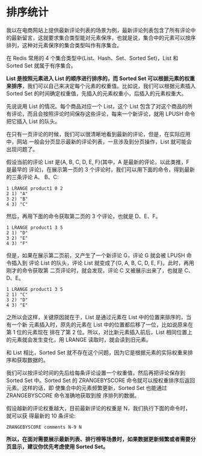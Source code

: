 # 排序统计

我以在电商网站上提供最新评论列表的场景为例，最新评论列表包含了所有评论中的最新留言，这就要求集合类型能对元素保序，也就是说，集合中的元素可以按序排列，这种对元素保序的集合类型叫作有序集合。

在 Redis 常用的 4 个集合类型中(List、Hash、Set、Sorted Set)，List 和 Sorted Set 就属于有序集合。

**List 是按照元素进入 List 的顺序进行排序的，而 Sorted Set 可以根据元素的权重来排序**，我们可以自己来决定每个元素的权重值。比如说，我们可以根据元素插入 Sorted Set 的时间确定权重值，先插入的元素权重小，后插入的元素权重大。

先说说用 List 的情况。每个商品对应一个 List，这个 List 包含了对这个商品的所有评论，而且会按照评论时间保存这些评论，每来一个新评论，就用 LPUSH 命令把它插入 List 的队头。

在只有一页评论的时候，我们可以很清晰地看到最新的评论，但是，在实际应用中，网站 一般会分页显示最新的评论列表，一旦涉及到分页操作，List 就可能会出现问题了。

假设当前的评论 List 是{A, B, C, D, E, F}(其中，A 是最新的评论，以此类推，F 是最早的 评论)，在展示第一页的 3 个评论时，我们可以用下面的命令，得到最新的三条评论 A、 B、C:

```shell
1 LRANGE product1 0 2 
2 1) "A"
3 2) "B"
4 3) "C"
```

然后，再用下面的命令获取第二页的 3 个评论，也就是 D、E、F。

```shell
1 LRANGE product1 3 5 
2 1) "D"
3 2) "E"
4 3) "F"
```

但是，如果在展示第二页前，又产生了一个新评论 G，评论 G 就会被 LPUSH 命令插入到 评论 List 的队头，评论 List 就变成了{G, A, B, C, D, E, F}。此时，再用刚才的命令获取第 二页评论时，就会发现，评论 C 又被展示出来了，也就是 C、D、E。

```shell
1 LRANGE product1 3 5 
2 1) "C"
3 2) "D"
4 3) "E"
```

之所以会这样，关键原因就在于，List 是通过元素在 List 中的位置来排序的，当有一个新 元素插入时，原先的元素在 List 中的位置都后移了一位，比如说原来在第 1 位的元素现在 排在了第 2 位。所以，对比新元素插入前后，List 相同位置上的元素就会发生变化，用 LRANGE 读取时，就会读到旧元素。

和 List 相比，Sorted Set 就不存在这个问题，因为它是根据元素的实际权重来排序和获取数据的。

我们可以按评论时间的先后给每条评论设置一个权重值，然后再把评论保存到 Sorted Set 中。Sorted Set 的 ZRANGEBYSCORE 命令就可以按权重排序后返回元素。这样的话，即 使集合中的元素频繁更新，Sorted Set 也能通过 ZRANGEBYSCORE 命令准确地获取到按 序排列的数据。

假设越新的评论权重越大，目前最新评论的权重是 N，我们执行下面的命令时，就可以获 得最新的 10 条评论:

```shell
ZRANGEBYSCORE comments N-9 N
```

**所以，在面对需要展示最新列表、排行榜等场景时，如果数据更新频繁或者需要分页显示，建议你优先考虑使用 Sorted Set。**



















